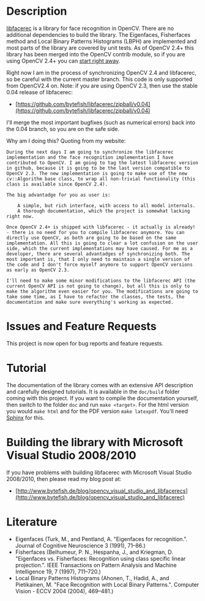 # Description

[libfacerec](http://www.github.com/bytefish/libfacerec) is a library for face recognition in OpenCV. There are no additional dependencies to build the library. The Eigenfaces, Fisherfaces method and Local Binary Patterns Histograms (LBPH) are implemented and most parts of the library are covered by unit tests. As of OpenCV 2.4+ this library has been merged into the OpenCV contrib module, so if you are using OpenCV 2.4+ you can [start right away](http://code.opencv.org/projects/opencv/repository/entry/trunk/opencv/samples/cpp/facerec_demo.cpp). 

Right now I am in the process of synchronizing OpenCV 2.4 and libfacerec, so be careful with the current master branch. This code is only supported from OpenCV2.4 on. Note: if you are using OpenCV 2.3, then use the stable 0.04 release of libfacerec:

  * [https://github.com/bytefish/libfacerec/zipball/v0.04](https://github.com/bytefish/libfacerec/zipball/v0.04)

I'll merge the most important bugfixes (such as numerical errors) back into the 0.04 branch, so you are on the safe side. 

Why am I doing this? Quoting from my website:

```
During the next days I am going to synchronize the libfacerec implementation and the face recognition implementation I have contributed to OpenCV. I am going to tag the latest libfacerec version in github, because it is going to be the last version compatible to OpenCV 2.3. The new implementation is going to make use of the new cv::Algorithm base class, to wrap all non-trivial functionality (this class is available since OpenCV 2.4).

The big advantadge for you as user is:

    A simple, but rich interface, with access to all model internals.
    A thorough documentation, which the project is somewhat lacking right now.

Once OpenCV 2.4+ is shipped with libfacerec - it actually is already! - there is no need for you to compile libfacerec anymore. You can directly use OpenCV, as both are going to be based on the same implementation. All this is going to clear a lot confusion on the user side, which the current implementations may have caused. For me as a developer, there are several advantadges of synchronizing both. The most important is, that I only need to maintain a single version of the code and I don't force myself anymore to support OpenCV versions as early as OpenCV 2.3.

I'll need to make some minor modifications to the libfacerec API (the current OpenCV API is not going to change), but all this is only to make the algorithm even easier for you. The modifications are going to take some time, as I have to refactor the classes, the tests, the documentation and make sure everything's working as expected. 
```

# Issues and Feature Requests

This project is now open for bug reports and feature requests.

# Tutorial

The documentation of the library comes with an extensive API description and carefully designed tutorials. It is available in the `doc/build` folder coming with this project. If you want to compile the documentation yourself, then switch to the folder `doc` and run `make <target>`. For the html version you would `make html` and for the PDF version `make latexpdf`. You'll need [Sphinx](http://sphinx.pocoo.org) for this. 

# Building the library with Microsoft Visual Studio 2008/2010

If you have problems with building libfacerec with Microsoft Visual Studio 2008/2010, then please read my blog post at:

* [http://www.bytefish.de/blog/opencv_visual_studio_and_libfacerecs](http://www.bytefish.de/blog/opencv_visual_studio_and_libfacerec)

# Literature

* Eigenfaces (Turk, M., and Pentland, A. "Eigenfaces for recognition.". Journal of Cognitive Neuroscience 3 (1991), 71–86.)
* Fisherfaces (Belhumeur, P. N., Hespanha, J., and Kriegman, D. "Eigenfaces vs. Fisherfaces: Recognition using class specific linear projection.". IEEE Transactions on Pattern Analysis and Machine Intelligence 19, 7 (1997), 711–720.)
* Local Binary Patterns Histograms (Ahonen, T., Hadid, A., and Pietikainen, M. "Face Recognition with Local Binary Patterns.". Computer Vision - ECCV 2004 (2004), 469–481.)

